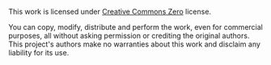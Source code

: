 This work is licensed under [Creative Commons Zero](https://creativecommons.org/publicdomain/zero/1.0/) license.

You can copy, modify, distribute and perform the work, even for commercial purposes, all without asking permission or crediting the original authors. This project's authors make no warranties about this work and disclaim any liability for its use.
